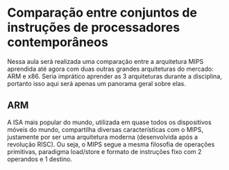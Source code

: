 # Comparação entre conjuntos de instruções de processadores contemporâneos

Nessa aula será realizada uma comparação entre a arquitetura MIPS aprendida até agora com duas outras grandes arquiteturas do mercado: ARM e x86. Seria imprático aprender as 3 arquiteturas durante a disciplina, portanto isso aqui será apenas um panorama geral sobre elas.

## ARM

A ISA mais popular do mundo, utilizada em quase todos os dispositivos móveis do mundo, compartilha diversas características com o MIPS, justamente por ser uma arquitetura moderna (desenvolvida após a revolução RISC). Ou seja, o MIPS segue a mesma filosofia de operações primitivas, paradigma load/store e formato de instruções fixo com 2 operandos e 1 destino.